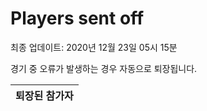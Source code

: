 # Players sent off
최종 업데이트: 2020년 12월 23일 05시 15분


경기 중 오류가 발생하는 경우 자동으로 퇴장됩니다.


| 퇴장된 참가자 |
|:---:|